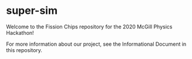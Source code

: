 # super-sim

Welcome to the Fission Chips repository for the 2020 McGill Physics Hackathon!

For more information about our project, see the Informational Document in this repository.
